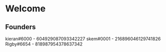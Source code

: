 # Welcome

## Founders

kieran#6000 - 604929087093342227
skem#0001 - 216896046129741826
Rigby#6654 - 818987954378637342
